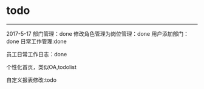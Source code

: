 # todo
---
2017-5-17
部门管理：done
修改角色管理为岗位管理：done
用户添加部门：done
日常工作管理:done

员工日常工作日志：done

个性化首页，类似OA,todolist 

自定义报表修改:todo